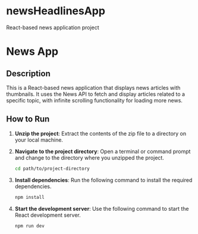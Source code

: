 # newsHeadlinesApp
React-based news application project
# News App

## Description

This is a React-based news application that displays news articles with thumbnails. It uses the News API to fetch and display articles related to a specific topic, with infinite scrolling functionality for loading more news.

## How to Run

1. **Unzip the project**: Extract the contents of the zip file to a directory on your local machine.

2. **Navigate to the project directory**: Open a terminal or command prompt and change to the directory where you unzipped the project.

   ```sh
   cd path/to/project-directory

3. **Install dependencies**: Run the following command to install the required dependencies.
    ```sh
    npm install

4. **Start the development server**: Use the following command to start the React development server.
    ```sh
    npm run dev

